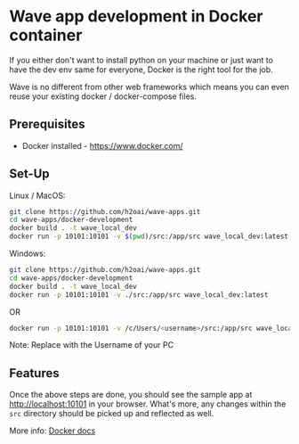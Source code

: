 # Wave app development in Docker container

If you either don't want to install python on your machine or just want to have the dev env same for everyone, Docker is the right tool for the job.

Wave is no different from other web frameworks which means you can even reuse your existing docker / docker-compose files.

## Prerequisites

* Docker installed - <https://www.docker.com/>

## Set-Up

Linux / MacOS:

```sh
git clone https://github.com/h2oai/wave-apps.git
cd wave-apps/docker-development
docker build . -t wave_local_dev
docker run -p 10101:10101 -v $(pwd)/src:/app/src wave_local_dev:latest
```

Windows:

```sh
git clone https://github.com/h2oai/wave-apps.git
cd wave-apps/docker-development
docker build . -t wave_local_dev
docker run -p 10101:10101 -v ./src:/app/src wave_local_dev:latest
```
OR
```sh
docker run -p 10101:10101 -v /c/Users/<username>/src:/app/src wave_local_dev:latest
```
Note: Replace <username> with the Username of your PC

## Features

Once the above steps are done, you should see the sample app at <http://localhost:10101> in your browser. What's more, any changes within the `src` directory should be picked up and reflected as well.

More info: [Docker docs](https://docs.docker.com/)
